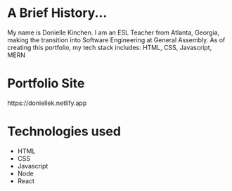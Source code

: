 <h1>A Brief History...</h1>
My name is Donielle Kinchen. I am an ESL Teacher from Atlanta, Georgia, making the transition into Software Engineering at General Assembly. As of creating this portfolio, my tech stack includes: HTML, CSS, Javascript, MERN</br>

<h1>Portfolio Site</h1>
https://doniellek.netlify.app

<h1>Technologies used</h1>
<ul>
<li>HTML</li>
<li>CSS</li>
<li>Javascript</li>
<li>Node</li>
<li>React</li>
</ul>


